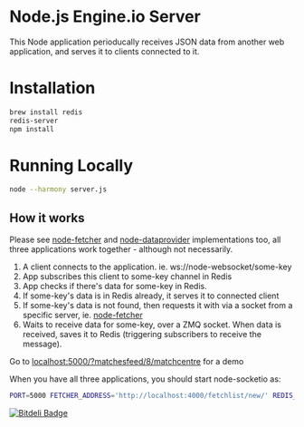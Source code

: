 # Node.js Engine.io Server 

This Node application perioducally receives JSON data from another web application, and serves it to clients connected to it.

# Installation
``` bash
brew install redis
redis-server
npm install
```

# Running Locally

``` bash
node --harmony server.js
```

## How it works

Please see [node-fetcher](https://github.com/denizozger/node-fetcher) and [node-dataprovider](https://github.com/denizozger/node-dataprovider) implementations too, all three applications work together - although not necessarily.

1. A client connects to the application. ie. ws://node-websocket/some-key
3. App subscribes this client to some-key channel in Redis
2. App checks if there's data for some-key in Redis.
3. If some-key's data is in Redis already, it serves it to connected client
4. If some-key's data is not found, then requests it with via a socket from a specific server, ie. [node-fetcher](https://github.com/denizozger/node-fetcher)
5. Waits to receive data for some-key, over a ZMQ socket. When data is received, saves it to Redis (triggering subscribers to receive the message).

Go to [localhost:5000/?matchesfeed/8/matchcentre](localhost:5000/?matchesfeed/8/matchcentre) for a demo
  
When you have all three applications, you should start node-socketio as:

``` bash
PORT=5000 FETCHER_ADDRESS='http://localhost:4000/fetchlist/new/' REDIS_DEBUG=true node --harmony server.js
```

[![Bitdeli Badge](https://d2weczhvl823v0.cloudfront.net/denizozger/node-websocket/trend.png)](https://bitdeli.com/free "Bitdeli Badge")
 
